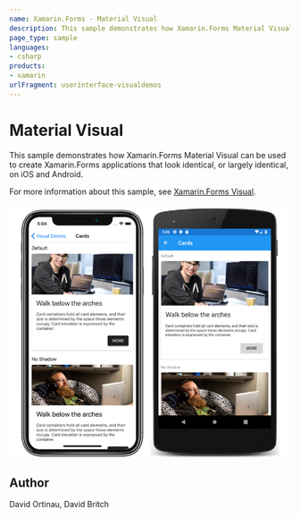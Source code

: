 ```yaml
---
name: Xamarin.Forms - Material Visual
description: This sample demonstrates how Xamarin.Forms Material Visual can be used to create Xamarin.Forms applications that look identical, or largely...
page_type: sample
languages:
- csharp
products:
- xamarin
urlFragment: userinterface-visualdemos
---
```

# Material Visual

This sample demonstrates how Xamarin.Forms Material Visual can be used to create Xamarin.Forms applications that look identical, or largely identical, on iOS and Android.

For more information about this sample, see [Xamarin.Forms Visual](https://docs.microsoft.com/xamarin/xamarin-forms/user-interface/visual/).

![Material Visual application screenshot](Screenshots/01All.png "Material Visual application screenshot")

## Author

David Ortinau, David Britch
